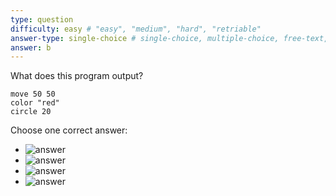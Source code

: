 ```yaml
---
type: question
difficulty: easy # "easy", "medium", "hard", "retriable"
answer-type: single-choice # single-choice, multiple-choice, free-text, multiple-free-texts, program
answer: b
---
```


What does this program output?

```evy
move 50 50
color "red"
circle 20
```

Choose one correct answer:

- ![answer](dot/dot.a.evy.svg)
- ![answer](dot/dot.a.evy.svg)
- ![answer](dot/dot.c.evy.svg)
- ![answer](dot/dot.d.evy.svg)
